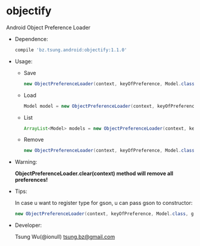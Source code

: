 objectify
=========

Android Object Preference Loader

* Dependence:

	```groovy
	compile 'bz.tsung.android:objectify:1.1.0'
	```
	
* Usage:
	* Save
	
		```java
		new ObjectPreferenceLoader(context, keyOfPreference, Model.class).save(model);
		```
	* Load

		```java
		Model model = new ObjectPreferenceLoader(context, keyOfPreference, Model.class).load();
		```
	* List
	
		```java
		ArrayList<Model> models = new ObjectPreferenceLoader(context, keyOfPrefence, new TypeToken<ArrayList<Model>>(){}.getType()).load();
		```
	*	Remove
	
		```java
		new ObjectPreferenceLoader(context, keyOfPreference, Model.class).remove();
		```

* Warning:
	
	**ObjectPreferenceLoader.clear(context) method will remove all preferences!**

* Tips:
	
	In case u want to register type for gson, u can pass gson to constructor:
	
	```java
	new ObjectPreferenceLoader(context, keyOfPreference, Model.class, gson);
	```
		
* Developer:
	
	Tsung Wu(@ionull) <tsung.bz@gmail.com>
